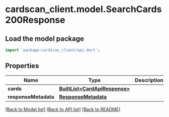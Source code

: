 # cardscan_client.model.SearchCards200Response

## Load the model package
```dart
import 'package:cardscan_client/api.dart';
```

## Properties
Name | Type | Description | Notes
------------ | ------------- | ------------- | -------------
**cards** | [**BuiltList&lt;CardApiResponse&gt;**](CardApiResponse.md) |  | 
**responseMetadata** | [**ResponseMetadata**](ResponseMetadata.md) |  | 

[[Back to Model list]](../README.md#documentation-for-models) [[Back to API list]](../README.md#documentation-for-api-endpoints) [[Back to README]](../README.md)


